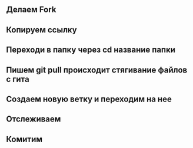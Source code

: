 ## Делаем Fork
## Копируем ссылку
## Переходи в папку через cd название папки
## Пишем git pull происходит стягивание файлов с гита
## Создаем новую ветку и переходим на нее
## Отслеживаем
## Комитим